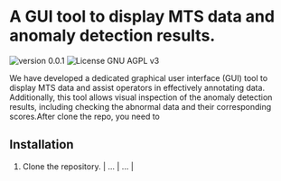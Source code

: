 # A GUI tool to display MTS data and anomaly detection results.
![version 0.0.1](https://img.shields.io/badge/version-0.0.1-blue)
![License GNU AGPL v3](https://img.shields.io/badge/License-AGNU%20GPL%20v3-blue?logo=gnu&logoColor=white)

We have developed a dedicated graphical user interface (GUI) tool to display MTS data and assist operators in effectively annotating data.
Additionally, this tool allows visual inspection of the anomaly detection results, including checking the abnormal data and their corresponding scores.After clone the repo, you need to 

## Installation
1. Clone the repository.
       | ...                                                          | ...                                                          |